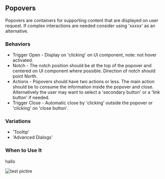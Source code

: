 ## Popovers

Popovers are containers for supporting content that are displayed on user request. If complex interactions are needed consider using 'xxxxx' as an alternative.

### Behaviors

* Trigger Open - Display on 'clicking' on UI component, note: not hover activated.
* Notch - The notch position should be at the top of the popover and centered on UI component where possible. Direction of notch should point North.
* Actions - Popovers should have two actions or less. The main action should be to consume the information inside the popover and close. Alternatively the user may want to select a 'secondary button' or a 'link button' if needed.
* Trigger Close - Automatic close by 'clicking' outside the popover or 'clicking' on 'close button'.

### Variations
* 'Tooltip'
* 'Advanced Dialogs'

### When to Use It
hallo

![test pictire](/images/jsa-128.jpg)
